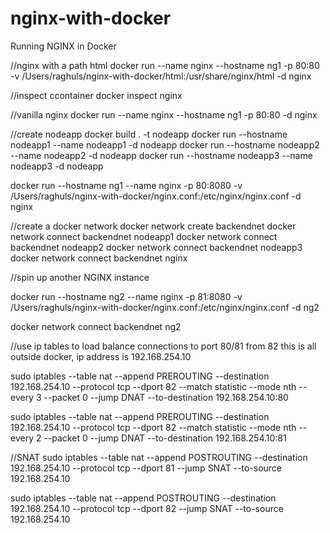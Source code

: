 # nginx-with-docker
Running NGINX in Docker

//nginx with a path html 
docker run --name nginx --hostname ng1 -p 80:80 -v /Users/raghuls/nginx-with-docker/html:/usr/share/nginx/html -d nginx

//inspect ccontainer 
docker inspect nginx

//vanilla nginx 
docker run --name nginx --hostname ng1 -p 80:80 -d nginx

//create  nodeapp 
docker build . -t nodeapp
docker run --hostname nodeapp1 --name nodeapp1 -d nodeapp
docker run --hostname nodeapp2 --name nodeapp2 -d nodeapp
docker run --hostname nodeapp3 --name nodeapp3 -d nodeapp

docker run --hostname ng1 --name nginx -p 80:8080 -v /Users/raghuls/nginx-with-docker/nginx.conf:/etc/nginx/nginx.conf -d nginx

//create a docker network
docker network create backendnet
docker network connect backendnet nodeapp1
docker network connect backendnet nodeapp2
docker network connect backendnet nodeapp3
docker network connect backendnet nginx

//spin up another NGINX instance

docker run --hostname ng2 --name nginx -p 81:8080 -v /Users/raghuls/nginx-with-docker/nginx.conf:/etc/nginx/nginx.conf -d ng2

docker network connect backendnet ng2

//use ip tables to load balance connections to port 80/81 from 82 this is all outside docker, ip address is 192.168.254.10 

sudo iptables --table nat --append PREROUTING --destination 192.168.254.10 --protocol tcp --dport 82 --match statistic --mode nth --every 3 --packet 0 --jump DNAT --to-destination 192.168.254.10:80

sudo iptables --table nat --append PREROUTING --destination 192.168.254.10 --protocol tcp --dport 82 --match statistic --mode nth --every 2 --packet 0 --jump DNAT --to-destination 192.168.254.10:81



//SNAT
sudo iptables --table nat --append POSTROUTING --destination 192.168.254.10 --protocol tcp --dport 81 --jump SNAT --to-source 192.168.254.10

sudo iptables --table nat --append POSTROUTING --destination 192.168.254.10 --protocol tcp --dport 82 --jump SNAT --to-source 192.168.254.10


